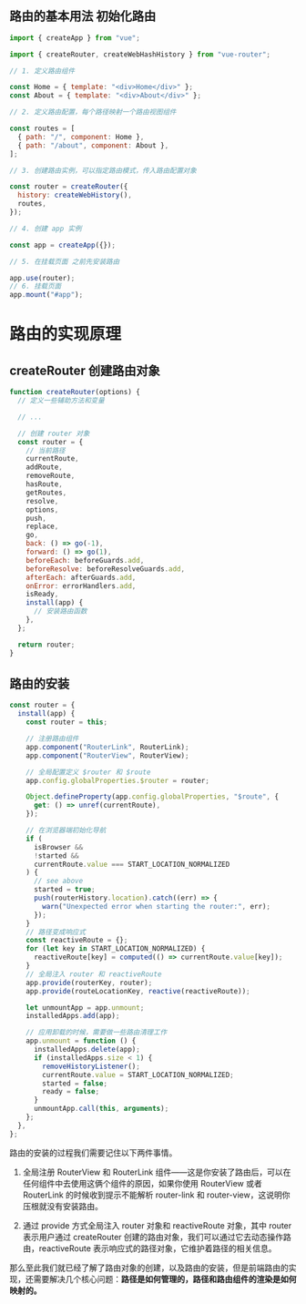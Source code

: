 ## 路由的基本用法 初始化路由

```js
import { createApp } from "vue";

import { createRouter, createWebHashHistory } from "vue-router";

// 1. 定义路由组件

const Home = { template: "<div>Home</div>" };
const About = { template: "<div>About</div>" };

// 2. 定义路由配置，每个路径映射一个路由视图组件

const routes = [
  { path: "/", component: Home },
  { path: "/about", component: About },
];

// 3. 创建路由实例，可以指定路由模式，传入路由配置对象

const router = createRouter({
  history: createWebHistory(),
  routes,
});

// 4. 创建 app 实例

const app = createApp({});

// 5. 在挂载页面 之前先安装路由

app.use(router);
// 6. 挂载页面
app.mount("#app");
```

# 路由的实现原理

## createRouter 创建路由对象

```js
function createRouter(options) {
  // 定义一些辅助方法和变量

  // ...

  // 创建 router 对象
  const router = {
    // 当前路径
    currentRoute,
    addRoute,
    removeRoute,
    hasRoute,
    getRoutes,
    resolve,
    options,
    push,
    replace,
    go,
    back: () => go(-1),
    forward: () => go(1),
    beforeEach: beforeGuards.add,
    beforeResolve: beforeResolveGuards.add,
    afterEach: afterGuards.add,
    onError: errorHandlers.add,
    isReady,
    install(app) {
      // 安装路由函数
    },
  };

  return router;
}
```

## 路由的安装

```js
const router = {
  install(app) {
    const router = this;

    // 注册路由组件
    app.component("RouterLink", RouterLink);
    app.component("RouterView", RouterView);

    // 全局配置定义 $router 和 $route
    app.config.globalProperties.$router = router;

    Object.defineProperty(app.config.globalProperties, "$route", {
      get: () => unref(currentRoute),
    });

    // 在浏览器端初始化导航
    if (
      isBrowser &&
      !started &&
      currentRoute.value === START_LOCATION_NORMALIZED
    ) {
      // see above
      started = true;
      push(routerHistory.location).catch((err) => {
        warn("Unexpected error when starting the router:", err);
      });
    }
    // 路径变成响应式
    const reactiveRoute = {};
    for (let key in START_LOCATION_NORMALIZED) {
      reactiveRoute[key] = computed(() => currentRoute.value[key]);
    }
    // 全局注入 router 和 reactiveRoute
    app.provide(routerKey, router);
    app.provide(routeLocationKey, reactive(reactiveRoute));

    let unmountApp = app.unmount;
    installedApps.add(app);

    // 应用卸载的时候，需要做一些路由清理工作
    app.unmount = function () {
      installedApps.delete(app);
      if (installedApps.size < 1) {
        removeHistoryListener();
        currentRoute.value = START_LOCATION_NORMALIZED;
        started = false;
        ready = false;
      }
      unmountApp.call(this, arguments);
    };
  },
};
```

路由的安装的过程我们需要记住以下两件事情。

1. 全局注册 RouterView 和 RouterLink 组件——这是你安装了路由后，可以在任何组件中去使用这俩个组件的原因，如果你使用 RouterView 或者 RouterLink 的时候收到提示不能解析 router-link 和 router-view，这说明你压根就没有安装路由。

2. 通过 provide 方式全局注入 router 对象和 reactiveRoute 对象，其中 router 表示用户通过 createRouter 创建的路由对象，我们可以通过它去动态操作路由，reactiveRoute 表示响应式的路径对象，它维护着路径的相关信息。

那么至此我们就已经了解了路由对象的创建，以及路由的安装，但是前端路由的实现，还需要解决几个核心问题：**路径是如何管理的，路径和路由组件的渲染是如何映射的。**
